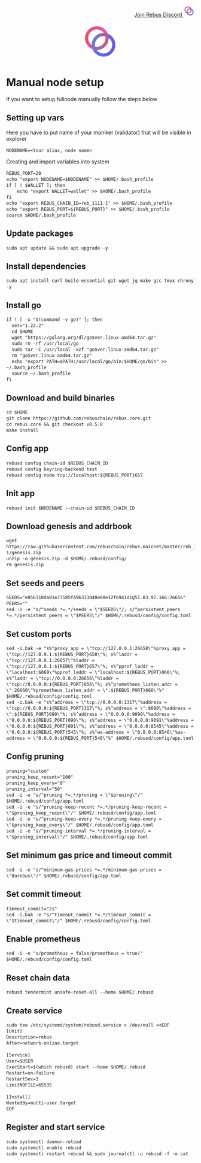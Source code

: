<p style="font-size:14px" align="right">
<a href="https://discord.gg/rebuschain" target="_blank">Join Rebus Discord <img src="https://github.com/Vitek7373/testnet_manual/blob/main/rebuslogo.png" width="30"/></a>
</p>


<p align="center">
  <img height="100" height="auto" src="https://github.com/Vitek7373/testnet_manual/blob/main/rebuslogo.png">
</p>

# Manual node setup
If you want to setup fullnode manually follow the steps below

## Setting up vars
Here you have to put name of your moniker (validator) that will be visible in explorer
```
NODENAME=<Your alias, node name>
```

Creating and import variables into system
```
REBUS_PORT=20
echo "export NODENAME=$NODENAME" >> $HOME/.bash_profile
if [ ! $WALLET ]; then
	echo "export WALLET=wallet" >> $HOME/.bash_profile
fi
echo "export REBUS_CHAIN_ID=reb_1111-1" >> $HOME/.bash_profile
echo "export REBUS_PORT=${REBUS_PORT}" >> $HOME/.bash_profile
source $HOME/.bash_profile
```

## Update packages
```
sudo apt update && sudo apt upgrade -y
```

## Install dependencies
```
sudo apt install curl build-essential git wget jq make gcc tmux chrony -y
```

## Install go
```
if ! [ -x "$(command -v go)" ]; then
  ver="1.22.2"
  cd $HOME
  wget "https://golang.org/dl/go$ver.linux-amd64.tar.gz"
  sudo rm -rf /usr/local/go
  sudo tar -C /usr/local -xzf "go$ver.linux-amd64.tar.gz"
  rm "go$ver.linux-amd64.tar.gz"
  echo "export PATH=$PATH:/usr/local/go/bin:$HOME/go/bin" >> ~/.bash_profile
  source ~/.bash_profile
fi
```

## Download and build binaries
```
cd $HOME
git clone https://github.com/rebuschain/rebus.core.git 
cd rebus.core && git checkout v0.5.0
make install
```

## Config app
```
rebusd config chain-id $REBUS_CHAIN_ID
rebusd config keyring-backend test
rebusd config node tcp://localhost:${REBUS_PORT}657
```

## Init app
```
rebusd init $NODENAME --chain-id $REBUS_CHAIN_ID
```

## Download genesis and addrbook
```
wget https://raw.githubusercontent.com/rebuschain/rebus.mainnet/master/reb_1111-1/genesis.zip
unzip -o genesis.zip -d $HOME/.rebusd/config/
rm genesis.zip
```

## Set seeds and peers
```
SEEDS="e056318da91e77585f496333040e00e12f6941d1@51.83.97.166:26656"
PEERS=""
sed -i -e "s/^seeds *=.*/seeds = \"$SEEDS\"/; s/^persistent_peers *=.*/persistent_peers = \"$PEERS\"/" $HOME/.rebusd/config/config.toml
```

## Set custom ports
```
sed -i.bak -e "s%^proxy_app = \"tcp://127.0.0.1:26658\"%proxy_app = \"tcp://127.0.0.1:${REBUS_PORT}658\"%; s%^laddr = \"tcp://127.0.0.1:26657\"%laddr = \"tcp://127.0.0.1:${REBUS_PORT}657\"%; s%^pprof_laddr = \"localhost:6060\"%pprof_laddr = \"localhost:${REBUS_PORT}060\"%; s%^laddr = \"tcp://0.0.0.0:26656\"%laddr = \"tcp://0.0.0.0:${REBUS_PORT}656\"%; s%^prometheus_listen_addr = \":26660\"%prometheus_listen_addr = \":${REBUS_PORT}660\"%" $HOME/.rebusd/config/config.toml
sed -i.bak -e "s%^address = \"tcp://0.0.0.0:1317\"%address = \"tcp://0.0.0.0:${REBUS_PORT}317\"%; s%^address = \":8080\"%address = \":${REBUS_PORT}080\"%; s%^address = \"0.0.0.0:9090\"%address = \"0.0.0.0:${REBUS_PORT}090\"%; s%^address = \"0.0.0.0:9091\"%address = \"0.0.0.0:${REBUS_PORT}091\"%; s%^address = \"0.0.0.0:8545\"%address = \"0.0.0.0:${REBUS_PORT}545\"%; s%^ws-address = \"0.0.0.0:8546\"%ws-address = \"0.0.0.0:${REBUS_PORT}546\"%" $HOME/.rebusd/config/app.toml
```

## Config pruning
```
pruning="custom"
pruning_keep_recent="100"
pruning_keep_every="0"
pruning_interval="50"
sed -i -e "s/^pruning *=.*/pruning = \"$pruning\"/" $HOME/.rebusd/config/app.toml
sed -i -e "s/^pruning-keep-recent *=.*/pruning-keep-recent = \"$pruning_keep_recent\"/" $HOME/.rebusd/config/app.toml
sed -i -e "s/^pruning-keep-every *=.*/pruning-keep-every = \"$pruning_keep_every\"/" $HOME/.rebusd/config/app.toml
sed -i -e "s/^pruning-interval *=.*/pruning-interval = \"$pruning_interval\"/" $HOME/.rebusd/config/app.toml
```

## Set minimum gas price and timeout commit
```
sed -i -e "s/^minimum-gas-prices *=.*/minimum-gas-prices = \"0arebus\"/" $HOME/.rebusd/config/app.toml
```

## Set commit timeout
```
timeout_commit="2s"
sed -i.bak -e "s/^timeout_commit *=.*/timeout_commit = \"$timeout_commit\"/" $HOME/.rebusd/config/config.toml
```

## Enable prometheus
```
sed -i -e "s/prometheus = false/prometheus = true/" $HOME/.rebusd/config/config.toml
```

## Reset chain data
```
rebusd tendermint unsafe-reset-all --home $HOME/.rebusd
```

## Create service
```
sudo tee /etc/systemd/system/rebusd.service > /dev/null <<EOF
[Unit]
Description=rebus
After=network-online.target

[Service]
User=$USER
ExecStart=$(which rebusd) start --home $HOME/.rebusd
Restart=on-failure
RestartSec=3
LimitNOFILE=65535

[Install]
WantedBy=multi-user.target
EOF
```

## Register and start service
```
sudo systemctl daemon-reload
sudo systemctl enable rebusd
sudo systemctl restart rebusd && sudo journalctl -u rebusd -f -o cat
```
